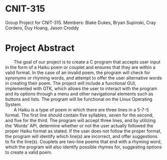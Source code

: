 # CNIT-315
Group Project for CNIT-315. Members: Blake Dukes, Bryan Supinski, Cray Cordero, Duy Hoang, Jason Croddy

# Project Abstract
  &nbsp;&nbsp;&nbsp;&nbsp;&nbsp;&nbsp;&nbsp;The goal of our project is to create a C program that accepts user input in the form of a Haiku poem or couplet and ensures
that they are within a valid format. In the case of an invalid poem,
the program will check for synonyms or rhyming words, and attempt to offer the user alternative words in creating their poem.
The project will include a functional GUI, implemented with GTK, which allows the user to interact with the program and its
options through a menu and other navigational elements such as buttons and lists. The program will be functional on the
Linux Operating System.  
&nbsp;&nbsp;&nbsp;&nbsp;&nbsp;&nbsp;&nbsp;A Haiku is a type of poem in which there are three lines in a 5-7-5 format. The first line should contain five syllables,
seven for the second, and five for the third. The program will accept three lines, and by utilizing the ‘Words’ API, determine
whether or not the user actually followed the proper Haiku format as stated. If the user does not follow the proper format, the
program will identify which line(s) are incorrect, and offer suggestions to fix the line(s). Couplets are two-line poems that
end with a rhyming word, which the program will also identify possible rhymes for, suggesting options to create a valid poem.

